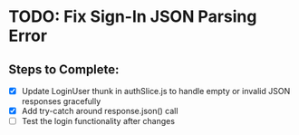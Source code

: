 # TODO: Fix Sign-In JSON Parsing Error

## Steps to Complete:
- [x] Update LoginUser thunk in authSlice.js to handle empty or invalid JSON responses gracefully
- [x] Add try-catch around response.json() call
- [ ] Test the login functionality after changes
